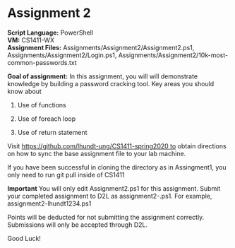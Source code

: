 # Assignment 2

**Script Language:** PowerShell </br>
**VM:** CS1411-WX</br>
**Assignment Files:** Assignments/Assignment2/Assignment2.ps1, Assignments/Assignment2/Login.ps1, Assignments/Assignment2/10k-most-common-passwords.txt </br>

**Goal of assignment:** In this assignment, you will will demonstrate knowledge by building a password cracking tool. Key areas you should know about

1. Use of functions

2. Use of foreach loop

3. Use of return statement

Visit https://github.com/lhundt-ung/CS1411-spring2020 to obtain directions on how to sync the base assignment file to your lab machine.

If you have been successful in cloning the directory as in Assingment1, you only need to run git pull inside of CS1411

**Important** You will only edit Assignment2.ps1 for this assignment. Submit your completed assignment to D2L as assignment2-<username>.ps1. For example, assignment2-lhundt1234.ps1

Points will be deducted for not submitting the assignment correctly. Submissions will only be accepted through D2L. 

Good Luck!
